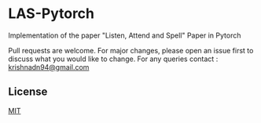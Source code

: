 # LAS-Pytorch

Implementation of the paper "Listen, Attend and Spell" Paper in Pytorch

Pull requests are welcome. For major changes, please open an issue first to discuss what you would like to change.
For any queries contact : krishnadn94@gmail.com
## License
[MIT](https://choosealicense.com/licenses/mit/)
